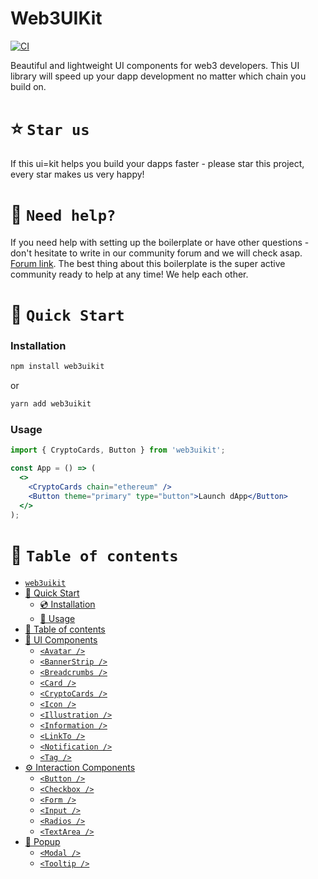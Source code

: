 # Web3UIKit

[![CI](https://github.com/web3ui/web3uikit/actions/workflows/main.yml/badge.svg)](https://github.com/web3ui/web3uikit/actions/workflows/main.yml)

Beautiful and lightweight UI components for web3 developers. 
This UI library will speed up your dapp development no matter which chain you build on.

# ⭐️ `Star us`
If this ui=kit helps you build your dapps faster - please star this project, every star makes us very happy!

# 🤝 `Need help?`
If you need help with setting up the boilerplate or have other questions - don't hesitate to write in our community forum and we will check asap. [Forum link](https://forum.moralis.io). The best thing about this boilerplate is the super active community ready to help at any time! We help each other.

# 🚀 `Quick Start`

### Installation

```bash
npm install web3uikit
```
or

```bash
yarn add web3uikit
```

### Usage

```jsx
import { CryptoCards, Button } from 'web3uikit';

const App = () => (
  <>
    <CryptoCards chain="ethereum" />
    <Button theme="primary" type="button">Launch dApp</Button>
  </>
);
```

# 🧭 `Table of contents`

- [`web3uikit`](#web3uikit)
- [🚀 Quick Start](#-quick-start)
  - [💿 Installation](#installation-)
  - [🧰 Usage](#avatar-)
- [🧭 Table of contents](#-table-of-contents)
- [📖 UI Components](#-ethereum-components)
  - [`<Avatar />`](#avatar-)
  - [`<BannerStrip />`](#bannerstrip-)
  - [`<Breadcrumbs />`](#breadcrumbs-)
  - [`<Card />`](#card-)
  - [`<CryptoCards />`](#cryptocards-)
  - [`<Icon />`](#icon-)
  - [`<Illustration />`](#illustration-)
  - [`<Information />`](#information-)
  - [`<LinkTo />`](#linkto-)
  - [`<Notification />`](#notification-)
  - [`<Tag />`](#tag)
- [⚙️ Interaction Components](#-ethereum-hooks)
  - [`<Button />`](#button)
  - [`<Checkbox />`](#checkbox)
  - [`<Form />`](#form)
  - [`<Input />`](#input)
  - [`<Radios />`](#radios)
  - [`<TextArea />`](#textarea)
- [🎉 Popup](#-popup)
  - [`<Modal />`](#modal)
  - [`<Tooltip />`](#tooltip)
